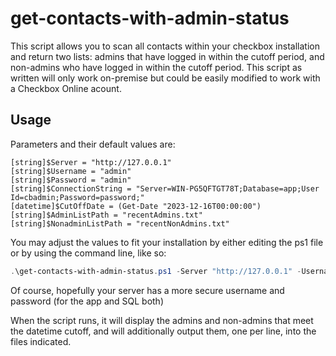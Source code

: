 # get-contacts-with-admin-status

This script allows you to scan all contacts within your checkbox installation and return two lists: admins that have logged in within the cutoff period, and non-admins who have logged in within the cutoff period.
This script as written will only work on-premise but could be easily modified to work with a Checkbox Online acount.


## Usage

Parameters and their default values are:

	[string]$Server = "http://127.0.0.1"
	[string]$Username = "admin"
	[string]$Password = "admin"
	[string]$ConnectionString = "Server=WIN-PG5QFTGT78T;Database=app;User Id=cbadmin;Password=password;"
    [datetime]$CutOffDate = (Get-Date "2023-12-16T00:00:00")
	[string]$AdminListPath = "recentAdmins.txt"
	[string]$NonadminListPath = "recentNonAdmins.txt"
	
You may adjust the values to fit your installation by either editing the ps1 file or by using the command line, like so:

```ps1
.\get-contacts-with-admin-status.ps1 -Server "http://127.0.0.1" -Username "admin" -Password "admin" -ConnectionString "Server=WIN-PG5QFTGT78T;Database=app;User Id=cbadmin;Password=password;" -CutOffDate (Get-Date "2023-12-16T00:00:00") -AdminListPath "recentAdmins.txt" -NonadminListPath "recentNonAdmins.txt"
```
Of course, hopefully your server has a more secure username and password (for the app and SQL both)

When the script runs, it will display the admins and non-admins that meet the datetime cutoff, and will additionally output them, one per line, into the files indicated.